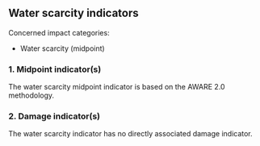 ## Water scarcity indicators

Concerned impact categories:
- Water scarcity (midpoint)

### 1. Midpoint indicator(s)
The water scarcity midpoint indicator is based on the AWARE 2.0 methodology.

### 2. Damage indicator(s)
The water scarcity indicator has no directly associated damage indicator.
